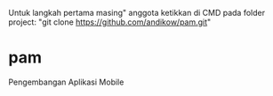 Untuk langkah pertama masing" anggota ketikkan di CMD pada folder project:
"git clone https://github.com/andikow/pam.git"

# pam
Pengembangan Aplikasi Mobile
